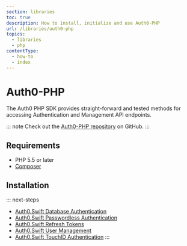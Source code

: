 ```yaml
---
section: libraries
toc: true
description: How to install, initialize and use Auth0-PHP
url: /libraries/auth0-php
topics:
  - libraries
  - php
contentType:
  - how-to
  - index
---
```

# Auth0-PHP

The Auth0 PHP SDK provides straight-forward and tested methods for accessing Authentication and Management API endpoints.

::: note
Check out the [Auth0-PHP repository](https://github.com/auth0/auth0-PHP) on GitHub.
:::

## Requirements

- PHP 5.5 or later
- [Composer](https://getcomposer.org/doc/00-intro.md)

## Installation



::: next-steps
* [Auth0.Swift Database Authentication](/libraries/auth0-swift/database-authentication)
* [Auth0.Swift Passwordless Authentication](/libraries/auth0-swift/passwordless)
* [Auth0.Swift Refresh Tokens](/libraries/auth0-swift/save-and-refresh-jwt-tokens)
* [Auth0.Swift User Management](/libraries/auth0-swift/user-management)
* [Auth0.Swift TouchID Authentication](/libraries/auth0-swift/touchid-authentication)
:::
